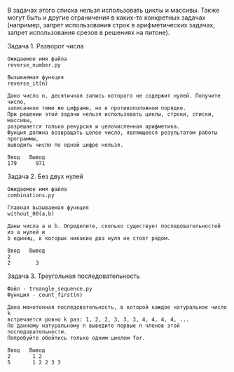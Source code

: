 В задачах этого списка нельзя использовать циклы и массивы. Также могут быть и другие ограничения в каких-то конкретных задачах (например, запрет использования строк в арифметических задачах, запрет использования срезов в решениях на питоне).


Задача 1. Разворот числа

    Ожидаемое имя файла 
    reverse_number.py

    Вызываемая функция 
    reverse_it(n)

    Дано число n, десятичная запись которого не содержит нулей. Получите число, 
    записанное теми же цифрами, но в противоположном порядке.
    При решении этой задачи нельзя использовать циклы, строки, списки, массивы, 
    разрешается только рекурсия и целочисленная арифметика.
    Фунция должна возвращать целое число, являющееся результатом работы программы, 
    выводить число по одной цифре нельзя.

    Ввод   Вывод
    179      971

Задача 2. Без двух нулей

    Ожидаемое имя файла 
    combinations.py
    
    Главная вызываемая функция
    without_00(a,b)

    Даны числа a и b. Определите, сколько существует последовательностей из a нулей и 
    b единиц, в которых никакие два нуля не стоят рядом.

    Ввод   Вывод
    2
    2        3

Задача 3. Треугольная последовательность

    Файл - treangle_sequence.py
    Функция - count_first(n)

    Дана монотонная последовательность, в которой каждое натуральное число k 
    встречается ровно k раз: 1, 2, 2, 3, 3, 3, 4, 4, 4, 4, ...
    По данному натуральному n выведите первые n членов этой последовательности. 
    Попробуйте обойтись только одним циклом for.

    Ввод   Вывод
    2       1 2
    5       1 2 2 3 3